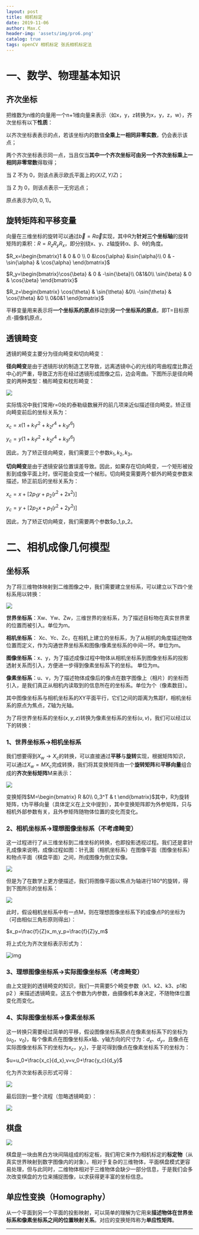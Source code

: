 ```yaml
---
layout: post
title: 相机标定
date: 2019-11-06
author: Max.C
header-img: 'assets/img/pro6.png'
catalog: true
tags: openCV 相机标定 张氏相机标定法
---
```




# 一、数学、物理基本知识

## 齐次坐标

把维数为n维的向量用一个n+1维向量来表示（如x，y，z转换为x，y，z，w），齐次坐标有以下**性质**：

以齐次坐标表表示的点，若该坐标内的数值**全乘上一相同非零实数**，仍会表示该点；

两个齐次坐标表示同一点，当且仅当**其中一个齐次坐标可由另一个齐次坐标乘上一相同非零常数**得取得；

当 Z 不为 0，则该点表示欧氏平面上的$(X/Z,Y/Z)$；

当 Z 为 0，则该点表示一无穷远点；

原点表示为$(0, 0, 1)$。

## 旋转矩阵和平移变量

向量在三维坐标的旋转可以通过$\vec{b}=R\vec{a}$实现，其中R为**针对三个坐标轴**的旋转矩阵的乘积：$R=R_zR_yR_x$，即分别绕x、y、z轴旋转α、β、θ的角度。

$R_x=\begin{bmatrix}1 & 0 & 0 \\ 0 &\cos{\alpha} &\sin{\alpha}\\ 0 & -\sin{\alpha} & \cos{\alpha} \end{bmatrix}$

$R_y=\begin{bmatrix}\cos{\beta} & 0 & -\sin{\beta}\\ 0&1&0\\ \sin{\beta} & 0 & \cos{\beta} \end{bmatrix}$

$R_z=\begin{bmatrix} \cos{\theta} &  \sin{\theta} &0\\ -\sin{\theta} & \cos{\theta} &0 \\ 0&0&1 \end{bmatrix}$

平移变量用来表示将**一个坐标系的原点**移动到**另一个坐标系的原点**，即T=目标原点-摄像机原点，

## 透镜畸变

透镜的畸变主要分为径向畸变和切向畸变：

**径向畸变**是由于透镜形状的制造工艺导致，远离透镜中心的光线的弯曲程度比靠近中心的严重，导致正方形在经过透镜形成图像之后，边会弯曲。下图所示是径向畸变的两种类型：桶形畸变和枕形畸变：

![]( ../assets/post_img/2019-11-06/5.png)

实际情况中我们常用r=0处的泰勒级数展开的前几项来近似描述径向畸变。矫正径向畸变前后的坐标关系为：

$x_c=x(1+k_1r^2+k_2r^4+k_3r^6)$

$y_c=y(1+k_1r^2+k_2r^4+k_3r^6)$

因此，为了矫正径向畸变，我们需要三个参数$k_1,k_2,k_3$。

**切向畸变**是由于透镜安装位置误差导致。因此，如果存在切向畸变，一个矩形被投影到成像平面上时，很可能会变成一个梯形。切向畸变需要两个额外的畸变参数来描述，矫正前后的坐标关系为：

$x_c=x+[2p_1y+p_2(r^2+2x^2)]$

$y_c=y+[2p_2x+p_1(r^2+2y^2)]$

因此，为了矫正切向畸变，我们需要两个参数$p_1,p_2。

# 二、相机成像几何模型

## 坐标系

为了将三维物体映射到二维图像之中，我们需要建立坐标系，可以建立以下四个坐标系用以转换：

![](/assets/post_img/2019-11-06/1.png)

**世界坐标系**：Xw、Yw、Zw，三维世界的坐标系，为了描述目标物在真实世界里的位置而被引入。单位为m。

**相机坐标系**： Xc、Yc、Zc，在相机上建立的坐标系，为了从相机的角度描述物体位置而定义，作为沟通世界坐标系和图像/像素坐标系的中间一环。单位为m。

**图像坐标系**：x、y，为了描述成像过程中物体从相机坐标系到图像坐标系的投影透射关系而引入，方便进一步得到像素坐标系下的坐标。 单位为m。

**像素坐标系**：u、v，为了描述物体成像后的像点在数字图像上（相片）的坐标而引入，是我们真正从相机内读取到的信息所在的坐标系。单位为个（像素数目）。

其中图像坐标系与相机坐标系的XY平面平行，它们之间的距离为焦距f，相机坐标系的原点为焦点，Z轴为光轴。

为了将世界坐标系的坐标$(x,y,z)$转换为像素坐标系的坐标$(u,v)$，我们可以经过以下的转换：

### 1、世界坐标系->相机坐标系

我们想要得到$X_w\rightarrow X_c$的转换，可以直接通过**平移**与**旋转**实现，根据矩阵知识，可以通过$X_w=MX_c$完成转换，我们将其变换矩阵由一个**旋转矩阵**和**平移向量**组合成的**齐次坐标矩阵**M来表示：

![](/assets/post_img/2019-11-06/2.png)

变换矩阵$M=\begin{bmatrix} R &0\\ 0_3^T & t \end{bmatrix}$其中，R为旋转矩阵，t为平移向量（具体定义在上文中提到），其中变换矩阵即为外参矩阵，只与相机外部参数有关，且外参矩阵随物体位置的变化而变化。

### 2、相机坐标系->理想图像坐标系（不考虑畸变）

这一过程进行了从三维坐标到二维坐标的转换，也即投影透视过程。我们还是拿针孔成像来说明，成像过程如图：针孔面（相机坐标系）在图像平面（图像坐标系）和物点平面（棋盘平面）之间，所成图像为倒立实像。

![](/assets/post_img/2019-11-06/3.png)

但是为了在数学上更方便描述，我们将图像平面以焦点为轴进行180°的旋转，得到下图所示的坐标系：

![]( /assets/post_img/2019-11-06/4.png)

此时，假设相机坐标系中有一点M，则在理想图像坐标系下的成像点P的坐标为（可由相似三角形原则得出）：

$x_p=\frac{f}{Z}x_m,y_p=\frac{f}{Z}y_m$

将上式化为齐次坐标表示形式为：

![img](https://mmbiz.qpic.cn/mmbiz_png/rqpicxXx8cNlGJ2JeTlzaBQLVCx1F05OhvTnO6jrRjxvwANY86dz5OAN7XA85PShmfoSEyjVWBBc2UN4fglSwDQ/640?wx_fmt=png&tp=webp&wxfrom=5&wx_lazy=1&wx_co=1)

### 3、理想图像坐标系->实际图像坐标系（考虑畸变）

由上文提到的透镜畸变的知识，我们一共需要5个畸变参数（k1、k2、k3、p1和p2 ）来描述透镜畸变。这五个参数为内参数，由摄像机本身决定，不随物体位置变化而变化。

### 4、实际图像坐标系->像素坐标系

这一转换只需要经过简单的平移，假设图像坐标系原点在像素坐标系下的坐标为$(u_0，v_0)$，每个像素点在图像坐标系x轴、y轴方向的尺寸为：$d_x、d_y$，且像点在实际图像坐标系下的坐标为$x_c，y_c)$，于是可得到像点在像素坐标系下的坐标为：

$u=u_0+\frac{x_c}{d_x},v=v_0+\frac{y_c}{d_y}$

化为齐次坐标表示形式可得：

![]( /assets/post_img/2019-11-06/7.png)

最后回到一整个流程（忽略透镜畸变）：

![](/assets/post_img/2019-11-06/8.png)

## 棋盘

![]( /assets/post_img/2019-11-06/6.png)

棋盘是一块由黑白方块间隔组成的标定板，我们用它来作为相机标定的**标定物**（从真实世界映射到数字图像内的对象）。相对于复杂的三维物体，平面棋盘模式更容易处理，但与此同时，二维物体相对于三维物体会缺少一部分信息，于是我们会多次改变棋盘的方位来捕捉图像，以求获得更丰富的坐标信息。

## 单应性变换（Homography）

从一个平面到另一个平面的投影映射，可以简单的理解为它用来**描述物体在世界坐标系和像素坐标系之间的位置映射关系**。对应的变换矩阵称为**单应性矩阵**。











***
